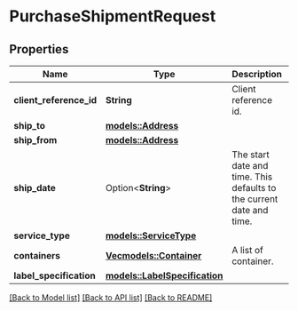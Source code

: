 # PurchaseShipmentRequest

## Properties

Name | Type | Description | Notes
------------ | ------------- | ------------- | -------------
**client_reference_id** | **String** | Client reference id. | 
**ship_to** | [**models::Address**](Address.md) |  | 
**ship_from** | [**models::Address**](Address.md) |  | 
**ship_date** | Option<**String**> | The start date and time. This defaults to the current date and time. | [optional]
**service_type** | [**models::ServiceType**](ServiceType.md) |  | 
**containers** | [**Vec<models::Container>**](Container.md) | A list of container. | 
**label_specification** | [**models::LabelSpecification**](LabelSpecification.md) |  | 

[[Back to Model list]](../README.md#documentation-for-models) [[Back to API list]](../README.md#documentation-for-api-endpoints) [[Back to README]](../README.md)


